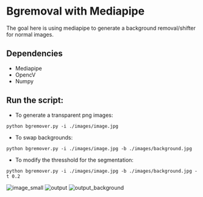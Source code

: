 # Bgremoval with Mediapipe

The goal here is using mediapipe to generate a background removal/shifter for normal images.

## Dependencies

* Mediapipe
* OpencV
* Numpy

## Run the script:

* To generate a transparent png images:

`python bgremover.py -i ./images/image.jpg` 

* To swap backgrounds:

`python bgremover.py -i ./images/image.jpg -b ./images/background.jpg` 

* To modify the thresshold for the segmentation:


`python bgremover.py -i ./images/image.jpg -b ./images/background.jpg -t 0.2` 

![image_small](https://user-images.githubusercontent.com/1952508/157209602-cbf821b0-60a5-490f-866f-56899641a368.jpg)
![output](https://user-images.githubusercontent.com/1952508/157206774-a03b0745-f9b9-4903-9eb0-762b169efd1b.png)
![output_background](https://user-images.githubusercontent.com/1952508/157209344-6ad3203d-5944-4752-a675-81af0050278a.png)
